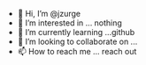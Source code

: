 - 👋 Hi, I’m @jzurge
- 👀 I’m interested in ... nothing
- 🌱 I’m currently learning ...github
- 💞️ I’m looking to collaborate on ...
- 📫 How to reach me ... reach out

<!---
jzurge/jzurge is a ✨ special ✨ repository because its `README.md` (this file) appears on your GitHub profile.
You can click the Preview link to take a look at your changes.
--->
